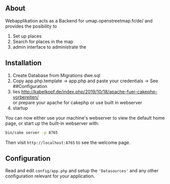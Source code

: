 ## About
Webapplikation acts as a Backend for umap.openstreetmap.fr/de/
and provides the posibility to 
1. Set up places
2. Search for places in the map
3. admin interface to administrate the


## Installation

1. Create Database from Migrations dwe.sql
2. Copy app.php.template -> app.php and paste your credentials -> See ##Configuration
3. lies http://kabelkopf.de/index.php/2019/10/18/apache-fuer-cakephp-vorbereiten/ 	
	or prepare your apache for cakephp or use built in webserver
4. startup

You can now either use your machine's webserver to view the default home page, or start
up the built-in webserver with:

```bash
bin/cake server -p 8765
```

Then visit `http://localhost:8765` to see the welcome page.


## Configuration

Read and edit `config/app.php` and setup the `'Datasources'` and any other
configuration relevant for your application.

